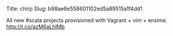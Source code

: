 Title: chirp
Slug: b98ae6e558601102ed5a89515a1f4dd1

All new #scala projects provisioned with Vagrant + vim + ensime. <a href="http://t.co/azM6aLhlMb">http://t.co/azM6aLhlMb</a>
